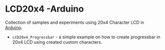 # LCD20x4 -Arduino

Collection of samples and experiments using 20x4 Character LCD in [Arduino](https://www.arduino.cc/).



* `LCD20x4_Progressbar` - a simple example on how to create progressbar in 20x4 LCD using created custom characters. 